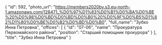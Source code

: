 {
    "id": 592,
    "photo_url": "https://members2020by.s3.eu-north-1.amazonaws.com/128471_%D0%97%D1%83%D0%B1%D0%BA%D0%BE%20%D0%98%D0%BD%D0%BD%D0%B0%20%D0%9F%D0%B5%D1%82%D1%80%D0%BE%D0%B2%D0%BD%D0%B0",
    "full_name": "Зубко Инна Петровна",
    "offices": [
        {
            "id": "07-06",
            "name": "Прокуратура Первомайского района",
            "position": "Старший помощник прокурора"
        }
    ],
    "title": "Зубко Инна Петровна"
}
